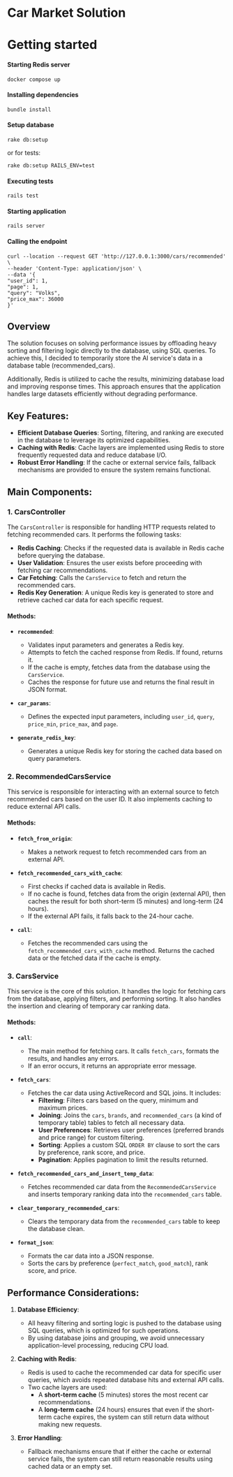 # Car Market Solution

# Getting started

#### Starting Redis server
    docker compose up

#### Installing dependencies
    bundle install

#### Setup database
    rake db:setup
or for tests:

    rake db:setup RAILS_ENV=test

#### Executing tests
    rails test

#### Starting application
    rails server

#### Calling the endpoint
    curl --location --request GET 'http://127.0.0.1:3000/cars/recommended' \
    --header 'Content-Type: application/json' \
    --data '{
    "user_id": 1,
    "page": 1,
    "query": "Volks",
    "price_max": 36000
    }'



## Overview

The solution focuses on solving performance issues by offloading heavy sorting and filtering logic directly to the database, using SQL queries. To achieve this, I decided to temporarily store the AI service's data in a database table (recommended_cars).

Additionally, Redis is utilized to cache the results, minimizing database load and improving response times. This approach ensures that the application handles large datasets efficiently without degrading performance.

## Key Features:
- **Efficient Database Queries**: Sorting, filtering, and ranking are executed in the database to leverage its optimized capabilities.
- **Caching with Redis**: Cache layers are implemented using Redis to store frequently requested data and reduce database I/O.
- **Robust Error Handling**: If the cache or external service fails, fallback mechanisms are provided to ensure the system remains functional.

## Main Components:

### 1. **CarsController**
The `CarsController` is responsible for handling HTTP requests related to fetching recommended cars. It performs the following tasks:
- **Redis Caching**: Checks if the requested data is available in Redis cache before querying the database.
- **User Validation**: Ensures the user exists before proceeding with fetching car recommendations.
- **Car Fetching**: Calls the `CarsService` to fetch and return the recommended cars.
- **Redis Key Generation**: A unique Redis key is generated to store and retrieve cached car data for each specific request.

#### Methods:

- **`recommended`**:
   - Validates input parameters and generates a Redis key.
   - Attempts to fetch the cached response from Redis. If found, returns it.
   - If the cache is empty, fetches data from the database using the `CarsService`.
   - Caches the response for future use and returns the final result in JSON format.

- **`car_params`**:
   - Defines the expected input parameters, including `user_id`, `query`, `price_min`, `price_max`, and `page`.

- **`generate_redis_key`**:
   - Generates a unique Redis key for storing the cached data based on query parameters.

### 2. **RecommendedCarsService**
This service is responsible for interacting with an external source to fetch recommended cars based on the user ID. It also implements caching to reduce external API calls.

#### Methods:

- **`fetch_from_origin`**:
   - Makes a network request to fetch recommended cars from an external API.

- **`fetch_recommended_cars_with_cache`**:
   - First checks if cached data is available in Redis.
   - If no cache is found, fetches data from the origin (external API), then caches the result for both short-term (5 minutes) and long-term (24 hours).
   - If the external API fails, it falls back to the 24-hour cache.

- **`call`**:
   - Fetches the recommended cars using the `fetch_recommended_cars_with_cache` method. Returns the cached data or the fetched data if the cache is empty.

### 3. **CarsService**
This service is the core of this solution. It handles the logic for fetching cars from the database, applying filters, and performing sorting. It also handles the insertion and clearing of temporary car ranking data.

#### Methods:

- **`call`**:
   - The main method for fetching cars. It calls `fetch_cars`, formats the results, and handles any errors.
   - If an error occurs, it returns an appropriate error message.

- **`fetch_cars`**:
   - Fetches the car data using ActiveRecord and SQL joins. It includes:
      - **Filtering**: Filters cars based on the query, minimum and maximum prices.
      - **Joining**: Joins the `cars`, `brands`, and `recommended_cars` (a kind of temporary table) tables to fetch all necessary data.
      - **User Preferences**: Retrieves user preferences (preferred brands and price range) for custom filtering.
      - **Sorting**: Applies a custom SQL `ORDER BY` clause to sort the cars by preference, rank score, and price.
      - **Pagination**: Applies pagination to limit the results returned.

- **`fetch_recommended_cars_and_insert_temp_data`**:
   - Fetches recommended car data from the `RecommendedCarsService` and inserts temporary ranking data into the `recommended_cars` table.

- **`clear_temporary_recommended_cars`**:
   - Clears the temporary data from the `recommended_cars` table to keep the database clean.

- **`format_json`**:
   - Formats the car data into a JSON response.
   - Sorts the cars by preference (`perfect_match`, `good_match`), rank score, and price.

## Performance Considerations:
1. **Database Efficiency**:
   - All heavy filtering and sorting logic is pushed to the database using SQL queries, which is optimized for such operations.
   - By using database joins and grouping, we avoid unnecessary application-level processing, reducing CPU load.

2. **Caching with Redis**:
   - Redis is used to cache the recommended car data for specific user queries, which avoids repeated database hits and external API calls.
   - Two cache layers are used:
      - A **short-term cache** (5 minutes) stores the most recent car recommendations.
      - A **long-term cache** (24 hours) ensures that even if the short-term cache expires, the system can still return data without making new requests.

3. **Error Handling**:
   - Fallback mechanisms ensure that if either the cache or external service fails, the system can still return reasonable results using cached data or an empty set.


